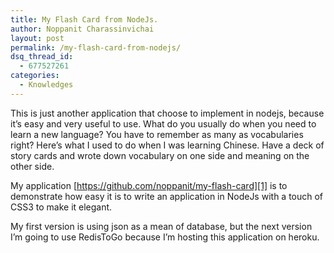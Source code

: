 ```yaml
---
title: My Flash Card from NodeJs.
author: Noppanit Charassinvichai
layout: post
permalink: /my-flash-card-from-nodejs/
dsq_thread_id:
  - 677527261
categories:
  - Knowledges
---
```

This is just another application that choose to implement in nodejs, because it&#8217;s easy and very useful to use. What do you usually do when you need to learn a new language? You have to remember as many as vocabularies right? Here&#8217;s what I used to do when I was learning Chinese. Have a deck of story cards and wrote down vocabulary on one side and meaning on the other side. 

My application [https://github.com/noppanit/my-flash-card][1] is to demonstrate how easy it is to write an application in NodeJs with a touch of CSS3 to make it elegant. 

My first version is using json as a mean of database, but the next version I&#8217;m going to use RedisToGo because I&#8217;m hosting this application on heroku.

 [1]: https://github.com/noppanit/my-flash-card "MY Flash Card"